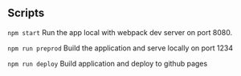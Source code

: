 ## Scripts

`npm start` Run the app local with webpack dev server on port 8080.

`npm run preprod` Build the application and serve locally on port 1234

`npm run deploy` Build application and deploy to github pages
